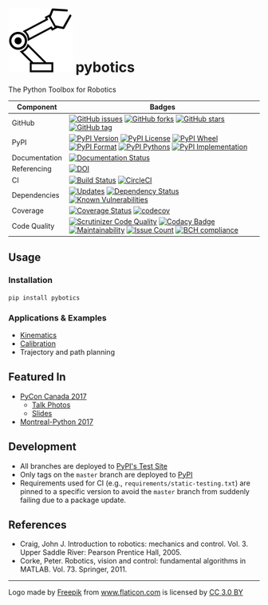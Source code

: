 # ![](media/robotic-arm.png) pybotics
The Python Toolbox for Robotics

|Component|Badges|
|---|---|
|GitHub|[![GitHub issues](https://img.shields.io/github/issues/nnadeau/pybotics.svg)](https://github.com/nnadeau/pybotics/issues) [![GitHub forks](https://img.shields.io/github/forks/nnadeau/pybotics.svg)](https://github.com/nnadeau/pybotics/network) [![GitHub stars](https://img.shields.io/github/stars/nnadeau/pybotics.svg)](https://github.com/nnadeau/pybotics/stargazers) [![GitHub tag](https://img.shields.io/github/tag/nnadeau/pybotics.svg?maxAge=2592000?style=flat-square)](https://github.com/nnadeau/pybotics/releases)|
|PyPI|[![PyPI Version](https://img.shields.io/pypi/v/pybotics.svg)](https://pypi.python.org/pypi/pybotics) [![PyPI License](https://img.shields.io/pypi/l/pybotics.svg)](https://pypi.python.org/pypi/pybotics) [![PyPI Wheel](https://img.shields.io/pypi/wheel/pybotics.svg)](https://pypi.python.org/pypi/pybotics) [![PyPI Format](https://img.shields.io/pypi/format/pybotics.svg)](https://pypi.python.org/pypi/pybotics) [![PyPI Pythons](https://img.shields.io/pypi/pyversions/pybotics.svg)](https://pypi.python.org/pypi/pybotics) [![PyPI Implementation](https://img.shields.io/pypi/implementation/pybotics.svg)](https://pypi.python.org/pypi/pybotics)|
|Documentation|[![Documentation Status](https://readthedocs.org/projects/pybotics/badge/?version=latest)](http://pybotics.readthedocs.io/en/latest/?badge=latest)|
|Referencing|[![DOI](https://zenodo.org/badge/66797360.svg)](https://zenodo.org/badge/latestdoi/66797360)|
|CI|[![Build Status](https://travis-ci.org/nnadeau/pybotics.svg?branch=master)](https://travis-ci.org/nnadeau/pybotics) [![CircleCI](https://circleci.com/gh/nnadeau/pybotics/tree/master.svg?style=svg)](https://circleci.com/gh/nnadeau/pybotics/tree/master)|
|Dependencies|[![Updates](https://pyup.io/repos/github/nnadeau/pybotics/shield.svg)](https://pyup.io/repos/github/nnadeau/pybotics/) [![Dependency Status](https://dependencyci.com/github/nnadeau/pybotics/badge)](https://dependencyci.com/github/nnadeau/pybotics) [![Known Vulnerabilities](https://snyk.io/test/github/nnadeau/pybotics/badge.svg?targetFile=requirements%2Frequirements.txt)](https://snyk.io/test/github/nnadeau/pybotics?targetFile=requirements%2Frequirements.txt)|
|Coverage|[![Coverage Status](https://coveralls.io/repos/github/nnadeau/pybotics/badge.svg?branch=master)](https://coveralls.io/github/nnadeau/pybotics?branch=master) [![codecov](https://codecov.io/gh/nnadeau/pybotics/branch/master/graph/badge.svg)](https://codecov.io/gh/nnadeau/pybotics)|
|Code Quality|[![Scrutinizer Code Quality](https://scrutinizer-ci.com/g/nnadeau/pybotics/badges/quality-score.png?b=master)](https://scrutinizer-ci.com/g/nnadeau/pybotics/?branch=master) [![Codacy Badge](https://api.codacy.com/project/badge/Grade/9d4f77b167874a049e97731181e2b53a)](https://www.codacy.com/app/nicholas-nadeau/pybotics?utm_source=github.com&amp;utm_medium=referral&amp;utm_content=nnadeau/pybotics&amp;utm_campaign=Badge_Grade) [![Maintainability](https://api.codeclimate.com/v1/badges/b690bb604feee3da0d2c/maintainability)](https://codeclimate.com/github/nnadeau/pybotics/maintainability) [![Issue Count](https://codeclimate.com/github/nnadeau/pybotics/badges/issue_count.svg)](https://codeclimate.com/github/nnadeau/pybotics) [![BCH compliance](https://bettercodehub.com/edge/badge/nnadeau/pybotics?branch=master)](https://bettercodehub.com/)|

## Usage
### Installation
```
pip install pybotics
```

### Applications & Examples
- [Kinematics](examples/forward_kinematics.ipynb)
- [Calibration](examples/calibration.ipynb)
- Trajectory and path planning

## Featured In
- [PyCon Canada 2017](https://2017.pycon.ca/schedule/53/)
  - [Talk Photos](https://500px.com/nicholasnadeau/galleries/pycon-canada-2017)
  - [Slides](https://github.com/nnadeau/pycon-canada-2017)
- [Montreal-Python 2017](https://www.youtube.com/watch?v=wgKoGA69YXQ)

## Development
- All branches are deployed to [PyPI's Test Site](https://testpypi.python.org/pypi/pybotics/)
- Only tags on the `master` branch are deployed to [PyPI](https://pypi.org/project/pybotics/)
- Requirements used for CI (e.g., `requirements/static-testing.txt`) are pinned to a specific version to avoid the `master` branch from suddenly failing due to a package update.

## References
- Craig, John J. Introduction to robotics: mechanics and control. Vol. 3. Upper Saddle River: Pearson Prentice Hall, 2005.
- Corke, Peter. Robotics, vision and control: fundamental algorithms in MATLAB. Vol. 73. Springer, 2011.

---
<div>Logo made by <a href="http://www.freepik.com" title="Freepik">Freepik</a> from <a href="http://www.flaticon.com" title="Flaticon">www.flaticon.com</a> is licensed by <a href="http://creativecommons.org/licenses/by/3.0/" title="Creative Commons BY 3.0" target="_blank">CC 3.0 BY</a></div>
